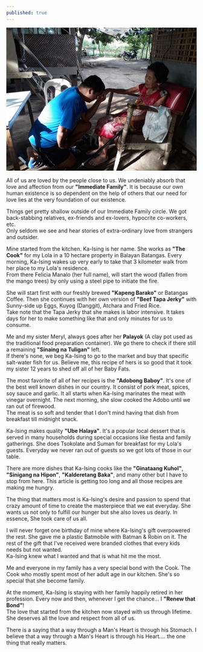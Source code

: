 ```yaml
---
published: true
---
```

![Kitchen](/images/Ka-Ising.jpg)

All of us are loved by the people close to us. We undeniably absorb that love and affection from our **"Immediate Family"**. It is because our own human existence is so dependent on the help of others that our need for love lies at the very foundation of our existence.

Things get pretty shallow outside of our Immediate Family circle. We got back-stabbing relatives, ex-friends and ex-lovers, hypocrite co-workers, etc.   
Only seldom we see and hear stories of extra-ordinary love from strangers and outsider. 

Mine started from the kitchen. Ka-Ising is her name. She works as **"The Cook"** for my Lola in a 10 hectare property in Balayan Batangas. Every morning, Ka-Ising wakes up very early to take that 3 kilometer walk from her place to my Lola's residence.   
From there Felicia Manalo (her full name), will start the wood (fallen from the mango trees) by only using a steel pipe to initiate the fire.

She will start first with our freshly brewed **"Kapeng Barako"** or Batangas Coffee. Then she continues with her own version of **"Beef Tapa Jerky"** with Sunny-side up Eggs, Kuyog (Danggit), Atchara and Fried Rice.   
Take note that the Tapa Jerky that she makes is labor intensive. It takes days for her to make something like that and only minutes for us to consume.

Me and my sister Meryl, always goes after her **Palayok** (A clay pot used as the traditional food preparation container). We go there to check if there still a remaining **"Sinaing na Tuligan"** left.   
If there's none, we beg Ka-Ising to go to the market and buy that specific salt-water fish for us. Believe me, this recipe of hers is so good that it took my sister 12 years to shed off all of her Baby Fats.

The most favorite of all of her recipes is the **"Adobong Baboy"**. It's one of the best well known dishes in our country. It consist of pork meat, spices, soy sauce and garlic. It all starts when Ka-Ising marinates the meat with vinegar overnight. The next morning, she slow cooked the Adobo until we ran out of firewood.   
The meat is so soft and tender that I don't mind having that dish from breakfast till midnight snack. 

Ka-Ising makes quality **"Ube Halaya"**. It's a popular local dessert that is served in many households during special occasions like fiesta and family gatherings. She does Tsokolate and Suman for breakfast for my Lola's guests. Everyday we never ran out of guests so we got lots of those in our table. 

There are more dishes that Ka-Ising cooks like the **"Ginataang Kuhol"**, **"Sinigang na Hipon"**, **"Kalderetang Baka"**, and many other but I have to stop from here. This article is getting too long and all those recipes are making me hungry. 

The thing that matters most is Ka-Ising's desire and passion to spend that crazy amount of time to create the masterpiece that we eat everyday. She wants us not only to fulfill our hunger but she also loves us dearly. In essence, She took care of us all. 

I will never forget one birthday of mine where Ka-Ising's gift overpowered the rest. She gave me a plastic Batmobile with Batman & Robin on it. The rest of the gift that I've received were branded clothes that every kids needs but not wanted.   
Ka-Ising knew what I wanted and that is what hit me the most.

Me and everyone in my family has a very special bond with the Cook. The Cook who mostly spent most of her adult age in our kitchen. She's so special that she become family. 

At the moment, Ka-Ising is staying with her family happily retired in her profession. Every now and then, whenever I get the chance... I **"Renew that Bond"**!   
The love that started from the kitchen now stayed with us through lifetime. She deserves all the love and respect from all of us.

There is a saying that a way through a Man's Heart is through his Stomach. I believe that a way through a Man's Heart is through his Heart.... the one thing that really matters. 